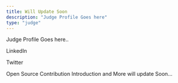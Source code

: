 ```yaml
---
title: Will Update Soon
description: "Judge Profile Goes here"
type: "judge"
---
```

Judge Profile Goes here..

LinkedIn

Twitter

Open Source Contribution 
Introduction and More will update Soon...